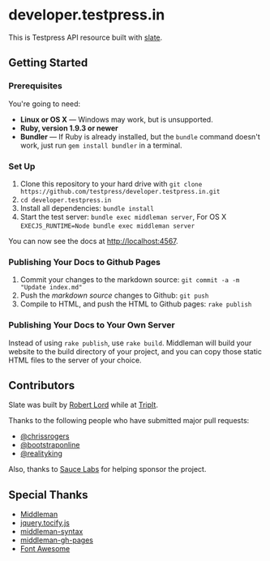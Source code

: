# developer.testpress.in

This is Testpress API resource built with [slate](https://github.com/tripit/slate/). 

## Getting Started 

### Prerequisites

You're going to need:

 - **Linux or OS X** — Windows may work, but is unsupported.
 - **Ruby, version 1.9.3 or newer**
 - **Bundler** — If Ruby is already installed, but the `bundle` command doesn't work, just run `gem install bundler` in a terminal.

### Set Up

 1. Clone this repository to your hard drive with `git clone https://github.com/testpress/developer.testpress.in.git`
 2. `cd developer.testpress.in`
 3. Install all dependencies: `bundle install`
 4. Start the test server: `bundle exec middleman server`, For OS X `EXECJS_RUNTIME=Node bundle exec middleman server`

You can now see the docs at <http://localhost:4567>.

### Publishing Your Docs to Github Pages

 1. Commit your changes to the markdown source: `git commit -a -m "Update index.md"`
 2. Push the *markdown source* changes to Github: `git push`
 3. Compile to HTML, and push the HTML to Github pages: `rake publish`

### Publishing Your Docs to Your Own Server

Instead of using `rake publish`, use `rake build`. Middleman will build your website to the build directory of your project, and you can copy those static HTML files to the server of your choice.

## Contributors

Slate was built by [Robert Lord](https://lord.io) while at [TripIt](http://tripit.com).

Thanks to the following people who have submitted major pull requests:

- [@chrissrogers](https://github.com/chrissrogers)
- [@bootstraponline](https://github.com/bootstraponline)
- [@realityking](https://github.com/realityking)

Also, thanks to [Sauce Labs](http://saucelabs.com) for helping sponsor the project.

## Special Thanks
- [Middleman](https://github.com/middleman/middleman)
- [jquery.tocify.js](https://github.com/gfranko/jquery.tocify.js)
- [middleman-syntax](https://github.com/middleman/middleman-syntax)
- [middleman-gh-pages](https://github.com/neo/middleman-gh-pages)
- [Font Awesome](http://fortawesome.github.io/Font-Awesome/)
